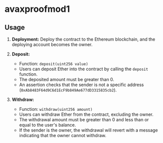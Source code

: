 # avaxproofmod1

## Usage

1. **Deployment:** Deploy the contract to the Ethereum blockchain, and the deploying account becomes the owner.

2. **Deposit:**
    - Function: `deposit(uint256 value)`
    - Users can deposit Ether into the contract by calling the `deposit` function.
    - The deposited amount must be greater than 0.
    - An assertion checks that the sender is not a specific address (`0xAb8483F64d9C6d1EcF9b849Ae677dD3315835cb2`).

3. **Withdraw:**
    - Function: `withdraw(uint256 amount)`
    - Users can withdraw Ether from the contract, excluding the owner.
    - The withdrawal amount must be greater than 0 and less than or equal to the user's balance.
    - If the sender is the owner, the withdrawal will revert with a message indicating that the owner cannot withdraw.

